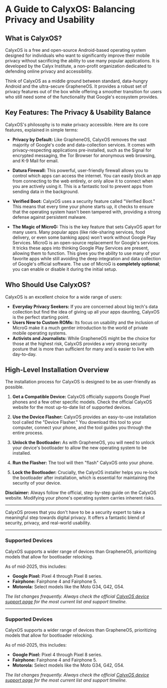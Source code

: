 # A Guide to CalyxOS: Balancing Privacy and Usability

## What is CalyxOS?

CalyxOS is a free and open-source Android-based operating system designed for individuals who want to significantly improve their mobile privacy without sacrificing the ability to use many popular applications. It is developed by the Calyx Institute, a non-profit organization dedicated to defending online privacy and accessibility.

Think of CalyxOS as a middle ground between standard, data-hungry Android and the ultra-secure GrapheneOS. It provides a robust set of privacy features out of the box while offering a smoother transition for users who still need some of the functionality that Google's ecosystem provides.

## Key Features: The Privacy & Usability Balance

CalyxOS's philosophy is to make privacy accessible. Here are its core features, explained in simple terms:

*   **Privacy by Default:** Like GrapheneOS, CalyxOS removes the vast majority of Google's code and data-collection services. It comes with privacy-respecting applications pre-installed, such as the Signal for encrypted messaging, the Tor Browser for anonymous web browsing, and K-9 Mail for email.

*   **Datura Firewall:** This powerful, user-friendly firewall allows you to control which apps can access the internet. You can easily block an app from connecting to the web entirely, or only allow it to connect when you are actively using it. This is a fantastic tool to prevent apps from sending data in the background.

*   **Verified Boot:** CalyxOS uses a security feature called "Verified Boot." This means that every time your phone starts up, it checks to ensure that the operating system hasn't been tampered with, providing a strong defense against persistent malware.

*   **The Magic of MicroG:** This is the key feature that sets CalyxOS apart for many users. Many popular apps (like ride-sharing services, food delivery, or even some banking apps) won't work without Google Play Services. MicroG is an open-source replacement for Google's services. It tricks these apps into thinking Google Play Services are present, allowing them to function. This gives you the ability to use many of your favorite apps while still avoiding the deep integration and data collection of Google's official software. The use of MicroG is **completely optional**; you can enable or disable it during the initial setup.

## Who Should Use CalyxOS?

CalyxOS is an excellent choice for a wide range of users:

*   **Everyday Privacy Seekers:** If you are concerned about big tech's data collection but find the idea of giving up all your apps daunting, CalyxOS is the perfect starting point.
*   **Users New to Custom ROMs:** Its focus on usability and the inclusion of MicroG make it a much gentler introduction to the world of private mobile operating systems.
*   **Activists and Journalists:** While GrapheneOS might be the choice for those at the highest risk, CalyxOS provides a very strong security posture that is more than sufficient for many and is easier to live with day-to-day.

## High-Level Installation Overview

The installation process for CalyxOS is designed to be as user-friendly as possible.

1.  **Get a Compatible Device:** CalyxOS officially supports Google Pixel phones and a few other specific models. Check the official CalyxOS website for the most up-to-date list of supported devices.

2.  **Use the Device Flasher:** CalyxOS provides an easy-to-use installation tool called the "Device Flasher." You download this tool to your computer, connect your phone, and the tool guides you through the entire process.

3.  **Unlock the Bootloader:** As with GrapheneOS, you will need to unlock your device's bootloader to allow the new operating system to be installed.

4.  **Run the Flasher:** The tool will then "flash" CalyxOS onto your phone.

5.  **Lock the Bootloader:** Crucially, the CalyxOS installer helps you re-lock the bootloader after installation, which is essential for maintaining the security of your device.

**Disclaimer:** Always follow the official, step-by-step guide on the CalyxOS website. Modifying your phone's operating system carries inherent risks.

---

CalyxOS proves that you don't have to be a security expert to take a meaningful step towards digital privacy. It offers a fantastic blend of security, privacy, and real-world usability.

---

### **Supported Devices**

CalyxOS supports a wider range of devices than GrapheneOS, prioritizing models that allow for bootloader relocking.

As of mid-2025, this includes:
*   **Google Pixel:** Pixel 4 through Pixel 8 series.
*   **Fairphone:** Fairphone 4 and Fairphone 5.
*   **Motorola:** Select models like the Moto G34, G42, G54.

*The list changes frequently. Always check the official [CalyxOS device support page](https://calyxos.org/docs/guide/device-support/) for the most current list and support timeline.*

---

### **Supported Devices**

CalyxOS supports a wider range of devices than GrapheneOS, prioritizing models that allow for bootloader relocking.

As of mid-2025, this includes:
*   **Google Pixel:** Pixel 4 through Pixel 8 series.
*   **Fairphone:** Fairphone 4 and Fairphone 5.
*   **Motorola:** Select models like the Moto G34, G42, G54.

*The list changes frequently. Always check the official [CalyxOS device support page](https://calyxos.org/docs/guide/device-support/) for the most current list and support timeline.*
